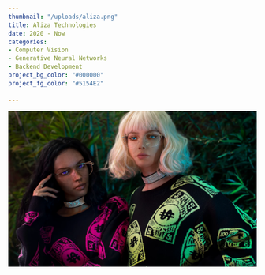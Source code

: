 ```yaml
---
thumbnail: "/uploads/aliza.png"
title: Aliza Technologies
date: 2020 - Now
categories:
- Computer Vision
- Generative Neural Networks
- Backend Development
project_bg_color: "#000000"
project_fg_color: "#5154E2"

---
```

![](/uploads/alizabinxy.webp)